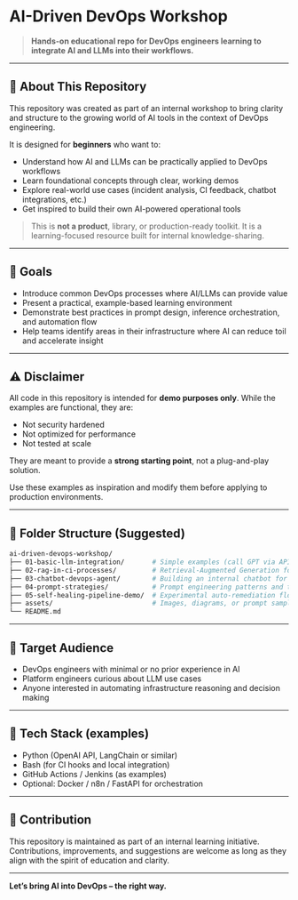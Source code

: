 # AI-Driven DevOps Workshop

> **Hands-on educational repo for DevOps engineers learning to integrate AI and LLMs into their workflows.**

---

## 📌 About This Repository

This repository was created as part of an internal workshop to bring clarity and structure to the growing world of AI tools in the context of DevOps engineering.

It is designed for **beginners** who want to:
- Understand how AI and LLMs can be practically applied to DevOps workflows
- Learn foundational concepts through clear, working demos
- Explore real-world use cases (incident analysis, CI feedback, chatbot integrations, etc.)
- Get inspired to build their own AI-powered operational tools

> This is **not a product**, library, or production-ready toolkit. It is a learning-focused resource built for internal knowledge-sharing.

---

## 🎯 Goals
- Introduce common DevOps processes where AI/LLMs can provide value
- Present a practical, example-based learning environment
- Demonstrate best practices in prompt design, inference orchestration, and automation flow
- Help teams identify areas in their infrastructure where AI can reduce toil and accelerate insight

---

## ⚠️ Disclaimer
All code in this repository is intended for **demo purposes only**. While the examples are functional, they are:
- Not security hardened
- Not optimized for performance
- Not tested at scale

They are meant to provide a **strong starting point**, not a plug-and-play solution.

Use these examples as inspiration and modify them before applying to production environments.

---

## 🧱 Folder Structure (Suggested)
```bash
ai-driven-devops-workshop/
├── 01-basic-llm-integration/       # Simple examples (call GPT via API, summarize logs)
├── 02-rag-in-ci-processes/         # Retrieval-Augmented Generation for test/incident context
├── 03-chatbot-devops-agent/        # Building an internal chatbot for dev teams
├── 04-prompt-strategies/           # Prompt engineering patterns and tricks
├── 05-self-healing-pipeline-demo/  # Experimental auto-remediation flow
├── assets/                         # Images, diagrams, or prompt samples
└── README.md
```

---

## 👥 Target Audience
- DevOps engineers with minimal or no prior experience in AI
- Platform engineers curious about LLM use cases
- Anyone interested in automating infrastructure reasoning and decision making

---

## 🧠 Tech Stack (examples)
- Python (OpenAI API, LangChain or similar)
- Bash (for CI hooks and local integration)
- GitHub Actions / Jenkins (as examples)
- Optional: Docker / n8n / FastAPI for orchestration

---

## 📢 Contribution
This repository is maintained as part of an internal learning initiative. Contributions, improvements, and suggestions are welcome as long as they align with the spirit of education and clarity.

---

**Let’s bring AI into DevOps – the right way.**
